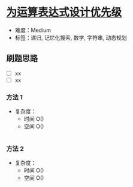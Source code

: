 # [为运算表达式设计优先级](https://leetcode-cn.com/problems/different-ways-to-add-parentheses/)

- 难度：Medium
- 标签：递归, 记忆化搜索, 数学, 字符串, 动态规划

## 刷题思路

- [ ] xx
- [ ] xx

### 方法 1

- 复杂度：
    - 时间 O()
    - 空间 O()

``` js

```

### 方法 2

- 复杂度：
    - 时间 O()
    - 空间 O()

``` js

```
